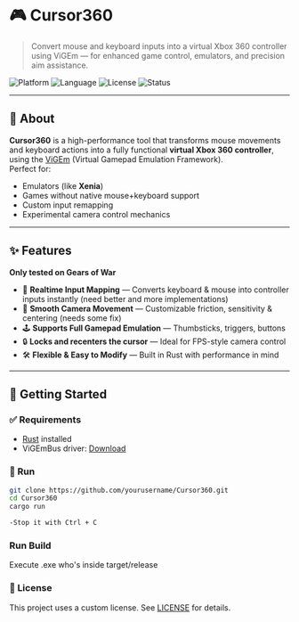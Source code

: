 # 🎮 Cursor360

> Convert mouse and keyboard inputs into a virtual Xbox 360 controller using ViGEm — for enhanced game control, emulators, and precision aim assistance.

![Platform](https://img.shields.io/badge/platform-Windows-blue.svg)
![Language](https://img.shields.io/badge/language-Rust-orange.svg)
![License](https://img.shields.io/badge/license-MIT-green.svg)
![Status](https://img.shields.io/badge/status-Prototype-yellow.svg)

---

## 🧩 About

**Cursor360** is a high-performance tool that transforms mouse movements and keyboard actions into a fully functional **virtual Xbox 360 controller**, using the [ViGEm](https://vigem.org/) (Virtual Gamepad Emulation Framework).  
Perfect for:

- Emulators (like **Xenia**)
- Games without native mouse+keyboard support
- Custom input remapping
- Experimental camera control mechanics

---

## ✨ Features
**Only tested on Gears of War**
- 🔁 **Realtime Input Mapping** — Converts keyboard & mouse into controller inputs instantly (need better and more implementations)
- 🎯 **Smooth Camera Movement** — Customizable friction, sensitivity & centering (needs some fix)
- 🕹️ **Supports Full Gamepad Emulation** — Thumbsticks, triggers, buttons
- 🔒 **Locks and recenters the cursor** — Ideal for FPS-style camera control
- 🛠️ **Flexible & Easy to Modify** — Built in Rust with performance in mind

---

## 🚀 Getting Started

### ✅ Requirements

- [Rust](https://www.rust-lang.org/) installed
- ViGEmBus driver: [Download](https://vigem.org/projects/ViGEm/ViGEm-Bus-Driver/)


### 🧪 Run

```bash
git clone https://github.com/yourusername/Cursor360.git
cd Cursor360
cargo run 

-Stop it with Ctrl + C

```

### Run Build

Execute .exe who's inside target/release



### 📄 License

This project uses a custom license. See [LICENSE](./LICENSE) for details.

